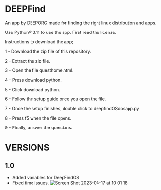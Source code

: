 # DEEPFind
An app by DEEPORG made for finding the right linux distribution and apps.
              
              
Use Python® 3.11 to use the app.
First read the license.

Instructions to download the app;

1 - Download the zip file of this repository.

2 - Extract the zip file.

3 - Open the file questhome.html.

4 - Press download python.

5 - Click download python.

6 - Follow the setup guide once you open the file.

7 - Once the setup finishes, double click to deepfindOSdosapp.py

8 - Press f5 when the file opens.

9 - Finally, answer the questions.

# VERSIONS

## 1.0
- Added variables for DeepFindOS
- Fixed time issues.
![Screen Shot 2023-04-17 at 10 01 18](https://user-images.githubusercontent.com/130823029/232408954-d49b235c-a119-4155-9eee-d1d10e15751b.png)
